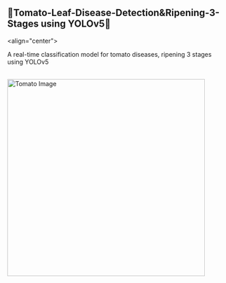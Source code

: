 ## 🍅Tomato-Leaf-Disease-Detection&Ripening-3-Stages using YOLOv5🍅

<align="center">

A real-time classification model for tomato diseases, ripening 3 stages using YOLOv5

<br>

  <img src="https://github.com/chaninjung/tomato-disease-ripening-detection/assets/156671303/921f0c8a-5166-4884-b0a5-74fe726f22c0" width="450" alt="Tomato Image">
</p>
